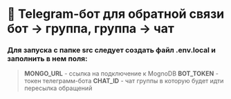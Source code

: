 # 🍕 Telegram-бот для обратной связи бот -> группа, группа -> чат
### Для запуска с папке **src** следует создать файл .env.local и заполнить в нем поля:
> **MONGO_URL** - ссылка на подключение к MognoDB
> **BOT_TOKEN** - токен телеграмм-бота
> **CHAT_ID** - чат группы в которую будет идти пересылка обращений 
